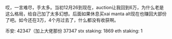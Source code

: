 哎，一言难尽，手太多。当初12月26到现在，auction让我回到6万，为什么老是这么格局，给自己加了太多幻想。后面如果休息买xai manta alt现在也赚回大部份了吧。如今还在3万，4个月过去了，什么都没有收获啊。

币安: 42347（加上大佬那份 37347
stx staking: 1869 
eth staking: 1

